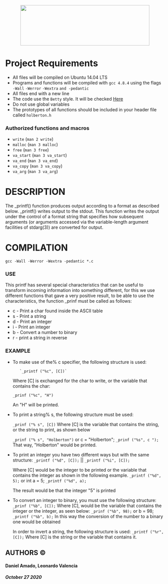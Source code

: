 <p align="center"> <img width="409" height="128" src="https://www.holbertonschool.com/holberton-logo.png"></p>

# Project Requirements

-   All files will be compiled on Ubuntu 14.04 LTS
-   Programs and functions will be compiled with  `gcc 4.8.4`  using the flags  `-Wall`  `-Werror`  `-Wextra`  `and -pedantic`
-   All files end with a new line
-   The code use the  `Betty`  style. It will be checked  [Here](https://github.com/holbertonschool/Betty/blob/master/betty-style.pl "betty-style.pl")
-   Do not use global variables
-   The prototypes of all functions should be included in your header file called  `holberton.h`

### Authorized functions and macros

-   `write`  (`man 2 write`)
-   `malloc`  (`man 3 malloc`)
-   `free`  (`man 3 free`)
-   `va_start`  (`man 3 va_start`)
-   `va_end`  (`man 3 va_end`)
-   `va_copy`  (`man 3 va_copy`)
-   `va_arg`  (`man 3 va_arg`)

# DESCRIPTION

The _printf() function produces output according to a format as described below. _printf() writes output to the stdout.
This function writes the output under the control of a format string that specifies how subsequent arguments (or arguments accessed via the variable-length argument facilities of stdarg(3)) are converted for output.

# COMPILATION
```
gcc -Wall -Werror -Wextra -pedantic *.c
```
### USE
This printf has several special characteristics that can be useful to transform incoming information into something different, for this we use different functions that gave a very positive result, to be able to use the characteristics, the function _prinf must be called as follows:
 * c - Print a char found inside the ASCII table 
 *  s - Print a string 
 *  d - Print an integer 
 * i - Print an integer
 * b - Convert a number to binary 
 * r - print a string in reverse

### EXAMPLE
* To make use of the% c specifier, the following structure is used:

		 `_printf ("%c", [C])`
 
	Where [C] is exchanged for the char to write, or the variable that contains 	the char: 

    `_prinf ("%c", "H")`

	 An "H" will be printed.

* To print a string% s, the following structure must be used:

	`_prinf ("% s", [C])`
	Where [C] is the variable that contains the string, or the string to print, as shown below
	
	`_prinf ("% s", "Holberton")`
	or
	c = "Holberton";
	`_prinf ("%s", c ");`
	That way, "Holberton" would be printed.

* To print an integer you have two different ways but with the same 	structure:
`_printf ("%d", [C]);` || `_printf ("%i", [C]);`

	Where [C] would be the integer to be printed or the variable that contains the integer as shown in the following example.
`_printf ("%d", 5);`
 or
 int a = 5;
	`_printf ("%d", a);`
	
	 The result would be that the integer "5" is printed
* To convert an integer to binary, you must use the following structure:
` _prinf ("%b", [C]);`
Where [C], would be the variable that contains the integer or the integer, as seen below:
`_prinf ("%b", 98);`
or
b = 98;
`_printf ("%b", b);`
In this way the conversion of the number to a binary one would be obtained

	In order to invert a string, the following structure is used:
`_printf ("%r", [C]);`
Where [C] is the string or the variable that contains it.

## AUTHORS ©

#### Daniel Amado, Leonardo Valencia 

##### October 27 2020 